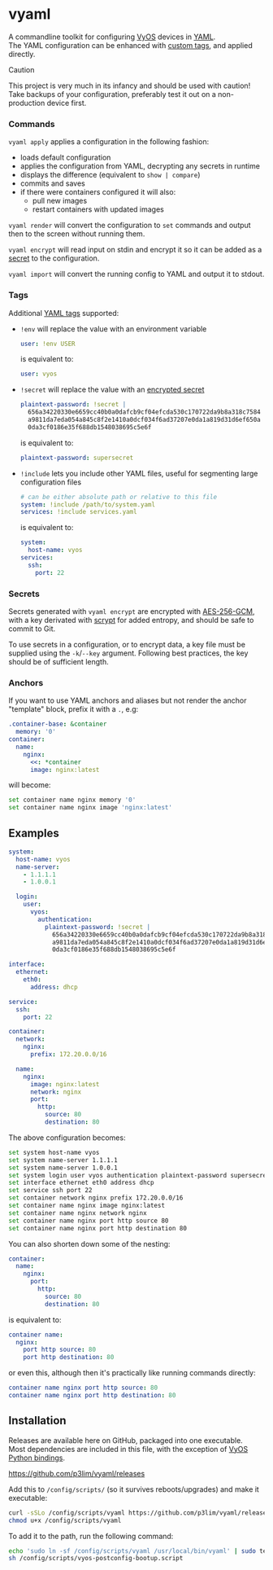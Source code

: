 # vyaml

A commandline toolkit for configuring [VyOS](https://vyos.io) devices in [YAML](https://yaml.org).  
The YAML configuration can be enhanced with [custom tags](#tags), and applied directly.

> [!CAUTION]
> This project is very much in its infancy and should be used with caution!
> Take backups of your configuration, preferably test it out on a non-production device first.

### Commands

`vyaml apply` applies a configuration in the following fashion:

- loads default configuration
- applies the configuration from YAML, decrypting any secrets in runtime
- displays the difference (equivalent to `show | compare`)
- commits and saves
- if there were containers configured it will also:
	- pull new images
	- restart containers with updated images

`vyaml render` will convert the configuration to `set` commands and output then to the screen without running them.

`vyaml encrypt` will read input on stdin and encrypt it so it can be added as a [secret](#secrets) to the configuration.

`vyaml import` will convert the running config to YAML and output it to stdout.

### Tags

Additional [YAML tags](https://github.com/yaml/yaml-spec/blob/main/spec/1.2.2/spec.md#-tags) supported:

- `!env` will replace the value with an environment variable
    ```yaml
    user: !env USER
    ```
    is equivalent to:
    ```yaml
    user: vyos
    ```
- `!secret` will replace the value with an [encrypted secret](#secrets)
    ```yaml
    plaintext-password: !secret |
      656a34220330e6659cc40b0a0dafcb9cf04efcda530c170722da9b8a318c7584
      a9811da7eda054a845c8f2e1410a0dcf034f6ad37207e0da1a819d31d6ef650a
      0da3cf0186e35f688db1548038695c5e6f
    ```
    is equivalent to:
    ```yaml
    plaintext-password: supersecret
    ```
- `!include` lets you include other YAML files, useful for segmenting large configuration files
    ```yaml
    # can be either absolute path or relative to this file
    system: !include /path/to/system.yaml
    services: !include services.yaml
    ```
    is equivalent to:
    ```yaml
    system:
      host-name: vyos
    services:
      ssh:
        port: 22
    ```

### Secrets

Secrets generated with `vyaml encrypt` are encrypted with [AES-256-GCM](https://en.wikipedia.org/wiki/Galois/Counter_Mode), with a key derivated with [scrypt](https://en.wikipedia.org/wiki/Scrypt) for added entropy, and should be safe to commit to Git.

To use secrets in a configuration, or to encrypt data, a key file must be supplied using the `-k`/`--key` argument.
Following best practices, the key should be of sufficient length.

### Anchors

If you want to use YAML anchors and aliases but not render the anchor "template" block, prefix it with a `.`, e.g:

```yaml
.container-base: &container
  memory: '0'
container:
  name:
    nginx:
      <<: *container
      image: nginx:latest
```
will become:
```bash
set container name nginx memory '0'
set container name nginx image 'nginx:latest'
```

## Examples

```yaml
system:
  host-name: vyos
  name-server:
    - 1.1.1.1
    - 1.0.0.1

  login:
    user:
      vyos:
        authentication:
          plaintext-password: !secret |
            656a34220330e6659cc40b0a0dafcb9cf04efcda530c170722da9b8a318c7584
            a9811da7eda054a845c8f2e1410a0dcf034f6ad37207e0da1a819d31d6ef650a
            0da3cf0186e35f688db1548038695c5e6f

interface:
  ethernet:
    eth0:
      address: dhcp

service:
  ssh:
    port: 22

container:
  network:
    nginx:
      prefix: 172.20.0.0/16

  name:
    nginx:
      image: nginx:latest
      network: nginx
      port:
        http:
          source: 80
          destination: 80
```

The above configuration becomes:

```bash
set system host-name vyos
set system name-server 1.1.1.1
set system name-server 1.0.0.1
set system login user vyos authentication plaintext-password supersecret
set interface ethernet eth0 address dhcp
set service ssh port 22
set container network nginx prefix 172.20.0.0/16
set container name nginx image nginx:latest
set container name nginx network nginx
set container name nginx port http source 80
set container name nginx port http destination 80
```

You can also shorten down some of the nesting:
```yaml
container:
  name:
    nginx:
      port:
        http:
          source: 80
          destination: 80
```
is equivalent to:
```yaml
container name:
  nginx:
    port http source: 80
    port http destination: 80
```
or even this, although then it's practically like running commands directly:
```yaml
container name nginx port http source: 80
container name nginx port http destination: 80
```

## Installation

Releases are available here on GitHub, packaged into one executable.  
Most dependencies are included in this file, with the exception of [VyOS Python bindings](https://github.com/vyos/vyos-1x/tree/sagitta/python).

<https://github.com/p3lim/vyaml/releases>

Add this to `/config/scripts/` (so it survives reboots/upgrades) and make it executable:
```bash
curl -sSLo /config/scripts/vyaml https://github.com/p3lim/vyaml/releases/latest/download/vyaml
chmod u+x /config/scripts/vyaml
```

To add it to the path, run the following command:
```bash
echo 'sudo ln -sf /config/scripts/vyaml /usr/local/bin/vyaml' | sudo tee -a /config/scripts/vyos-postconfig-bootup.script
sh /config/scripts/vyos-postconfig-bootup.script
```

